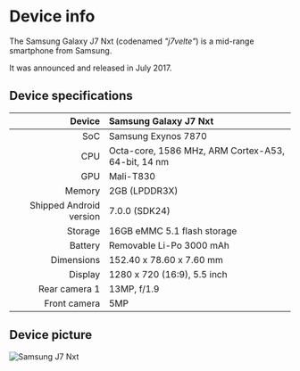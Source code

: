 # Device info
The Samsung Galaxy J7 Nxt (codenamed _"j7velte"_) is a mid-range smartphone from Samsung.

It was announced and released in July 2017.

## Device specifications

| Device       | Samsung Galaxy J7 Nxt                              |
| -----------: | :----------------------------------------------    |
| SoC          | Samsung Exynos 7870                                |
| CPU          | Octa-core, 1586 MHz, ARM Cortex-A53, 64-bit, 14 nm |
| GPU          | Mali-T830                                          |
| Memory       | 2GB (LPDDR3X)                                      |
| Shipped Android version | 7.0.0  (SDK24)                          |
| Storage      | 16GB eMMC 5.1 flash storage                        |
| Battery      | Removable Li-Po 3000 mAh                           |
| Dimensions   | 152.40 x 78.60 x 7.60 mm                           |
| Display      | 1280 x 720 (16:9), 5.5  inch                       |
| Rear camera 1 | 13MP, f/1.9                                       |
| Front camera  | 5MP                                               |

## Device picture

![Samsung J7 Nxt](https://fdn2.mobgsm.com/vv/pics/samsung/samsung-galaxy-j7-nxt-sm-j701fds-1.jpg)
